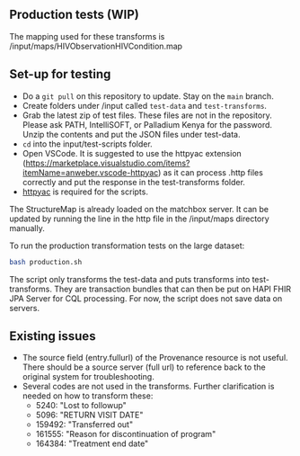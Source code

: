 ## Production tests (WIP)

The mapping used for these transforms is /input/maps/HIVObservationHIVCondition.map

## Set-up for testing

* Do a `git pull` on this repository to update. Stay on the `main` branch.
* Create folders under /input called `test-data` and `test-transforms`.
* Grab the latest zip of test files. These files are not in the repository. Please ask PATH, IntelliSOFT, or Palladium Kenya for the password. Unzip the contents and put the JSON files under test-data.
* `cd` into the input/test-scripts folder. 
* Open VSCode. It is suggested to use the httpyac extension (https://marketplace.visualstudio.com/items?itemName=anweber.vscode-httpyac) as it can process .http files correctly and put the response in the test-transforms folder. 
* [httpyac](https://httpyac.github.io/guide/installation_cli.html) is required for the scripts.

The StructureMap is already loaded on the matchbox server. It can be updated by running the line in the http file in the /input/maps directory manually.

To run the production transformation tests on the large dataset:
```sh
bash production.sh
```
The script only transforms the test-data and puts transforms into test-transforms. They are transaction bundles that can then be put on HAPI FHIR JPA Server for CQL processing. For now, the script does not save data on servers.

## Existing issues
* The source field (entry.fullurl) of the Provenance resource is not useful. There should be a source server (full url) to reference back to the original system for troubleshooting.
* Several codes are not used in the transforms. Further clarification is needed on how to transform these:
  * 5240: "Lost to followup"
  * 5096: "RETURN VISIT DATE"
  * 159492: "Transferred out"
  * 161555: "Reason for discontinuation of program"
  * 164384: "Treatment end date"
